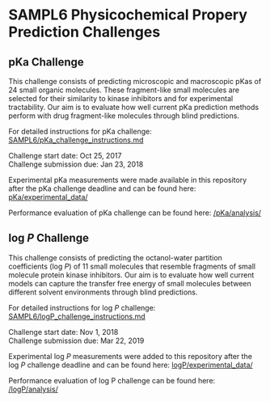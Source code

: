 # SAMPL6 Physicochemical Propery Prediction Challenges

## pKa Challenge

This challenge consists of predicting microscopic and macroscopic pKas of 24 small organic molecules. 
These fragment-like small molecules are selected for their similarity to kinase inhibitors and for experimental tractability. 
Our aim is to evaluate how well current pKa prediction methods perform with drug fragment-like molecules through blind predictions.

For detailed instructions for pKa challenge: [SAMPL6/pKa_challenge_instructions.md](https://github.com/MobleyLab/SAMPL6/blob/pKa/pKa_challenge_instructions.md)

Challenge start date: Oct 25, 2017   
Challenge submission due: Jan 23, 2018  

Experimental pKa measurements were made available in this repository after the pKa challenge deadline and can be found here: [pKa/experimental_data/](pKa/experimental_data/)

Performance evaluation of pKa challenge can be found here: [/pKa/analysis/](/pKa/analysis/)

## log *P* Challenge

This challenge consists of predicting the octanol-water partition coefficients (log *P*) of 11 small molecules that resemble fragments of small molecule protein kinase inhibitors. Our aim is to evaluate how well current models can capture the transfer free energy of small molecules between different solvent environments through blind predictions.

For detailed instructions for log *P* challenge: [SAMPL6/logP_challenge_instructions.md](/logP_challenge_instructions.md)

Challenge start date: Nov 1, 2018  
Challenge submission due: Mar 22, 2019  

Experimental log *P* measurements were added to this repository after the log *P* challenge deadline and can be found here: [logP/experimental_data/](logP/experimental_data/)

Performance evaluation of log P challenge can be found here: [/logP/analysis/](/logP/analysis/)
 
